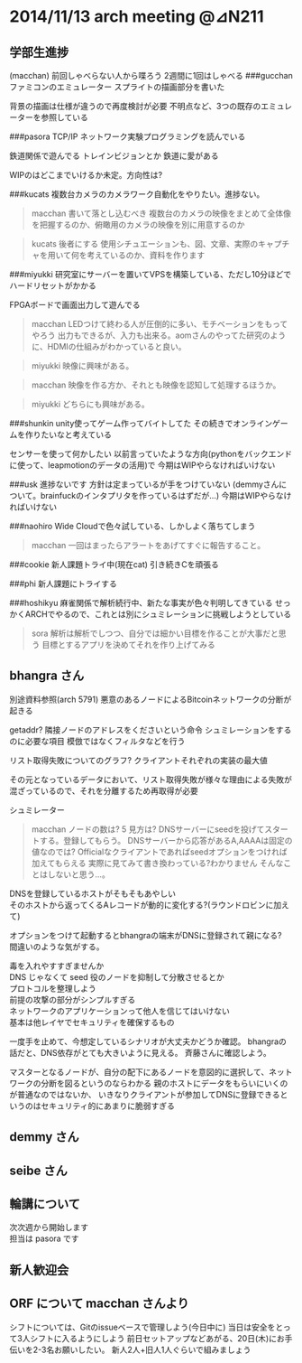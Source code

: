 # 2014/11/13 arch meeting @⊿N211   
## 学部生進捗  
(macchan)
前回しゃべらない人から喋ろう
2週間に1回はしゃべる
###gucchan
ファミコンのエミュレーター
スプライトの描画部分を書いた

背景の描画は仕様が違うので再度検討が必要
不明点など、3つの既存のエミュレーターを参照している

###pasora
TCP/IP ネットワーク実験プログラミングを読んでいる

鉄道関係で遊んでる
トレインビジョンとか
鉄道に愛がある

WIPのはどこまでいけるか未定。方向性は?

###kucats
複数台カメラのカメラワーク自動化をやりたい。進捗ない。

>macchan
書いて落とし込むべき
複数台のカメラの映像をまとめて全体像を把握するのか、俯瞰用のカメラの映像を別に用意するのか


>kucats
後者にする
使用シチュエーションも、図、文章、実際のキャプチャを用いて何を考えているのか、資料を作ります

###miyukki
研究室にサーバーを置いてVPSを構築している、ただし10分ほどでハードリセットがかかる

FPGAボードで画面出力して遊んでる

>macchan
LEDつけて終わる人が圧倒的に多い、モチベーションをもってやろう
出力もできるが、入力も出来る。aomさんのやってた研究のように、HDMIの仕組みがわかっていると良い。

>miyukki
映像に興味がある。

>macchan
映像を作る方か、それとも映像を認知して処理するほうか。

>miyukki
どちらにも興味がある。

###shunkin
unity使ってゲーム作ってバイトしてた
その続きでオンラインゲームを作りたいなと考えている

センサーを使って何かしたい
以前言っていたような方向(pythonをバックエンドに使って、leapmotionのデータの活用)で
今期はWIPやらなければいけない


###usk
進捗ないです
方針は定まっているが手をつけていない
(demmyさんについて。brainfuckのインタプリタを作っているはずだが…)
今期はWIPやらなければいけない

###naohiro
Wide Cloudで色々試している、しかしよく落ちてしまう

>macchan
一回はまったらアラートをあげてすぐに報告すること。

###cookie
新人課題トライ中(現在cat)
引き続きCを頑張る

###phi
新人課題にトライする

###hoshikyu
麻雀関係で解析続行中、新たな事実が色々判明してきている
せっかくARCHでやるので、これとは別にシュミレーションに挑戦しようとしている

>sora
解析は解析でしつつ、自分では細かい目標を作ることが大事だと思う
目標とするアプリを決めてそれを作り上げてみる

## bhangra さん  

別途資料参照(arch 5791)
悪意のあるノードによるBitcoinネットワークの分断が起きる

getaddr?
隣接ノードのアドレスをくださいという命令
シュミレーションをするのに必要な項目
模倣ではなくフィルタなどを行う

リスト取得失敗についてのグラフ?
クライアントそれぞれの実装の最大値

その元となっているデータにおいて、リスト取得失敗が様々な理由による失敗が混ざっているので、それを分離するため再取得が必要

シュミレーター
>macchan
ノードの数は? 5
見方は? DNSサーバーにseedを投げてスタートする。登録してもらう。
DNSサーバーから応答があるA,AAAAは固定の値なのでは? Officialなクライアントであればseedオプションをつければ加えてもらえる
実際に見てみて書き換わっている?わかりません
そんなことはしないと思う...。

DNSを登録しているホストがそもそもあやしい  
そのホストから返ってくるAレコードが動的に変化する?(ラウンドロビンに加えて)

オプションをつけて起動するとbhangraの端末がDNSに登録されて親になる?  
間違いのような気がする。

毒を入れやすすぎませんか  
DNS じゃなくて seed 役のノードを抑制して分散させるとか  
プロトコルを整理しよう  
前提の攻撃の部分がシンプルすぎる  
ネットワークのアプリケーションって他人を信じてはいけない  
基本は他レイヤでセキュリティを確保するもの  

一度手を止めて、今想定しているシナリオが大丈夫かどうか確認。
bhangraの話だと、DNS依存がとても大きいように見える。
斉藤さんに確認しよう。

マスターとなるノードが、自分の配下にあるノードを意図的に選択して、ネットワークの分断を図るというのならわかる
親のホストにデータをもらいにいくのが普通なのではないか、
いきなりクライアントが参加してDNSに登録できるというのはセキュリティ的にあまりに脆弱すぎる


## demmy さん  
## seibe さん  
## 輪講について  
次次週から開始します  
担当は pasora です  
## 新人歓迎会  


## ORF について macchan さんより  
シフトについては、Gitのissueベースで管理しよう(今日中に)
当日は安全をとって3人シフトに入るようにしよう
前日セットアップなどあがる、20日(木)にお手伝いを2-3名お願いしたい。
新人2人+旧人1人ぐらいで組みましょう

